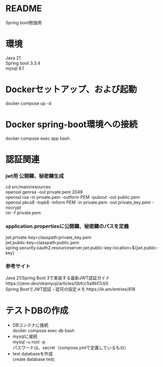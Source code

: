 # README
Spring boot勉強用

# 環境
Java 21<br/>
Spring boot 3.3.4<br/>
mysql 8.1<br/>

# Dockerセットアップ、および起動
docker compose up -d

# Docker spring-boot環境への接続
docker compose exec app bash

# 認証関連
<h3>jwt用 公開鍵、秘密鍵生成</h3>
cd src/main/resources<br/>
openssl genrsa -out private.pem 2048<br/>
openssl rsa -in private.pem -outform PEM -pubout -out public.pem<br/>
openssl pkcs8 -topk8 -inform PEM -in private.pem -out private_key.pem -nocrypt<br/>
rm -f private.pem

<h3>application.propertiesに公開鍵、秘密鍵のパスを定義</h3>
jwt.private-key=classpath:private_key.pem<br/>
jwt.public-key=classpath:public.pem<br/>
spring.security.oauth2.resourceserver.jwt.public-key-location=${jwt.public-key}<br/>

<h3>参考サイト</h3>
Java 21/Spring Boot 3で実装する最新JWT認証ガイド https://zenn.dev/okamyuji/articles/0bfcc5a9b17cb5<br/>
Spring BootでJWT認証・認可の設定メモ https://ik.am/entries/818

# テストDBの作成
<ul>
<li>DBコンテナに接続</li>
docker compose exec db bash
<li>mysqlに接続</li>
mysql -u root -p<br>
パスワードは、secret（compose.ymlで定義しているもの）
<li>test databaseを作成</li>
create database test;<br>
